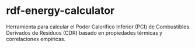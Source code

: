 # rdf-energy-calculator
Herramienta para calcular el Poder Calorífico Inferior (PCI) de Combustibles Derivados de Residuos (CDR) basado en propiedades térmicas y correlaciones empíricas.  
